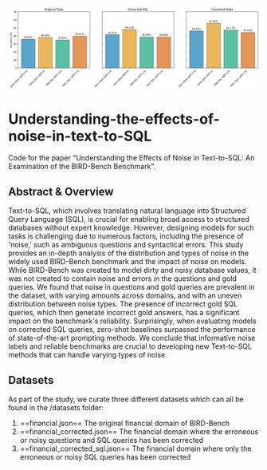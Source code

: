![](figures/model_results.png?raw=true)

# Understanding-the-effects-of-noise-in-text-to-SQL
Code for the paper "Understanding the Effects of Noise in Text-to-SQL: An Examination of the BIRD-Bench Benchmark".

## Abstract & Overview

Text-to-SQL, which involves translating natural language into Structured Query Language (SQL), is crucial for enabling broad access to structured databases without  expert knowledge. However, designing models for such tasks is challenging due to numerous factors, including the presence of 'noise,' such as ambiguous questions and syntactical errors. This study provides an in-depth analysis of the distribution and types of noise in the widely used BIRD-Bench benchmark and the impact of noise on models. While BIRD-Bench was created to model dirty and noisy database values, it was not created to contain noise and errors in the questions and gold queries. We found that noise in questions and gold queries are prevalent in the dataset, with varying amounts across domains, and with an uneven distribution between noise types. The presence of incorrect gold SQL queries, which then generate incorrect gold answers, has a significant impact on the benchmark's reliability. Surprisingly, when evaluating models on corrected SQL queries, zero-shot baselines surpassed the performance of state-of-the-art prompting methods. We conclude that informative noise labels and reliable benchmarks are crucial to developing new Text-to-SQL methods that can handle varying types of noise.

## Datasets

As part of the study, we curate three different datasets which can all be found in the /datasets folder: 

1. ==financial.json== The original financial domain of BIRD-Bench
2. ==financial_corrected.json== The financial domain where the erroneous or noisy questions and SQL queries has been corrected
3. ==financial_corrected_sql.json== The financial domain where only the erroneous or noisy SQL queries has been corrected

